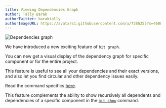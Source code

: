```yaml
---
title: Viewing Dependencies Graph
author: Tally Barak
authorTwitter: baraktally
authorImageURL: https://avatars1.githubusercontent.com/u/7386255?s=460&v=4
---
```

![Dependencies graph](https://storage.googleapis.com/static.bit.dev/blog/graph%20example.png)

We have introduced a new exciting feature of `bit graph`.  

You can new get a visual display of the dependency graph for specific component or for the entire project.  

<!--truncate-->

This feature is useful to see all your dependencies and their exact versions, and also let you find circular and other dependency issues easily.  

Read the command specifics [here](/docs/apis/cli-all#graph).

This feature complements the ability to show recursively all dependents and dependencies of a specific component in the [`bit show`](/docs/apis/cli-all#show) command.  
